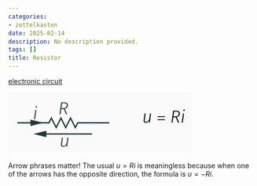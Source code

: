 ```yaml
---
categories:
- zettelkasten
date: 2025-02-14
description: No description provided.
tags: []
title: Resistor
---
```


[electronic circuit](electronic%20circuit)

![Pasted image 20221026205640](attachments/Pasted%20image%2020221026205640.png)

Arrow phrases matter! The usual $u = Ri$ is meaningless because when one of the arrows has the opposite direction, the formula is $u = -Ri$.